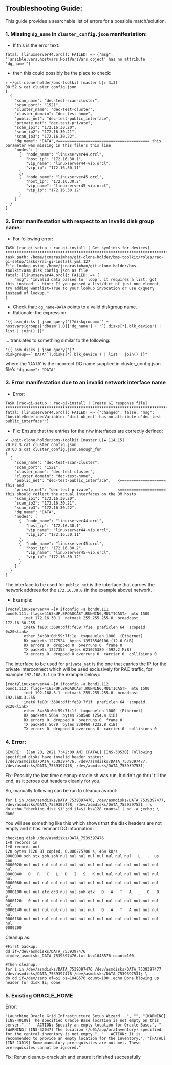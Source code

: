 ## Troubleshooting Guide:
This guide provides a searchable list of errors for a possible match/solution.


### 1. Missing `dg_name` in `cluster_config.json` manifestation:
* If this is the error text:

```
fatal: [linuxserver44.orcl]: FAILED! => {"msg": "'ansible.vars.hostvars.HostVarsVars object' has no attribute 'dg_name'"}
```

* then this could possibly be the place to check:

```
✔ ~/git-clone-holder/bms-toolkit [master L|✚ 3…3] 
00:52 $ cat cluster_config.json 
[
  {
    "scan_name": "dec-test-scan-cluster",
    "scan_port": "1521",
    "cluster_name": "dec-test-cluster",
    "cluster_domain": "dec-test-home",
    "public_net": "dec-test-public_interface",
    "private_net": "dec-test-private",
    "scan_ip1": "172.16.30.20",
    "scan_ip2": "172.16.30.21",
    "scan_ip3": "172.16.30.22",
    "dg_name": "DATA",<======================================== this parameter was missing in this file's this line
    "nodes": [
      {  "node_name": "linuxserver44.orcl",
         "host_ip": "172.16.30.1",
         "vip_name": "linuxserver44-vip.orcl",
         "vip_ip": "172.16.30.11"
      },
      {  "node_name": "linuxserver45.orcl",
         "host_ip": "172.16.30.2",
         "vip_name": "linuxserver45-vip.orcl",
         "vip_ip": "172.16.30.12"
      }
    ]
  }
]

```

### 2. Error manifestation with respect to an invalid disk group name:
* For following error:

```
TASK [rac-gi-setup : rac-gi-install | Get symlinks for devices] ************************************************************************************************
task path: /home/jcnarasimhan/git-clone-holder/bms-toolkit/roles/rac-gi-setup/tasks/rac-gi-install.yml:127
File lookup using /home/jcnarasimhan/git-clone-holder/bms-toolkit/asm_disk_config.json as file
fatal: [linuxserver44.orcl]: FAILED! => {
    "msg": "Invalid data passed to 'loop', it requires a list, got this instead: . Hint: If you passed a list/dict of just one element, try adding wantlist=True to your lookup invocation or use q/query instead of lookup."
}
```

* Check that: `dg_name=DATA` points to a valid diskgroup name.
* Rationale: the expression:
```
"{{ asm_disks | json_query('[?diskgroup==`' + hostvars[groups['dbasm'].0]['dg_name'] + '`].disks[*].blk_device') | list | join() }}"
```

... translates to something similar to the following:
```
"{{ asm_disks | json_query('[?diskgroup==`'DATA'`].disks[*].blk_device') | list | join() }}"
```

where the 'DATA' is the incorrect DG name supplied in cluster_config.json file's `"dg_name": "DATA"`

### 3. Error manifestation due to an invalid network interface name
* Error:
```
TASK [rac-gi-setup : rac-gi-install | Create GI response file] *************************************************************************************************
fatal: [linuxserver44.orcl]: FAILED! => {"changed": false, "msg": "AnsibleUndefinedVariable: 'dict object' has no attribute u'dec-test-public_interface'"}
```

* Fix:
Ensure that the entries for the n/w interfaces are correctly defined:
```
✔ ~/git-clone-holder/bms-toolkit [master L|✚ 114…15] 
20:02 $ cat cluster_config.json
20:03 $ cat cluster_config.json.enough_fun
[
  {
    "scan_name": "dec-test-scan-cluster",
    "scan_port": "1521",
    "cluster_name": "dec-test-cluster",
    "cluster_domain": "dec-test-home",
    "public_net": "dec-test-public_interface",   <==================== this and 
    "private_net": "dec-test-private",           <==================== this should reflect the actual interfaces on the BM hosts 
    "scan_ip1": "172.16.30.20",
    "scan_ip2": "172.16.30.21",
    "scan_ip3": "172.16.30.22",
    "dg_name": "DATA",
    "nodes": [
      {  "node_name": "linuxserver44.orcl",
         "host_ip": "172.16.30.1",
         "vip_name": "linuxserver44-vip.orcl",
         "vip_ip": "172.16.30.11"
      },
      {  "node_name": "linuxserver45.orcl",
         "host_ip": "172.16.30.2",
         "vip_name": "linuxserver45-vip.orcl",
         "vip_ip": "172.16.30.12"
      }
    ]
  }
]

```

The interface to be used for `public_net` is the interface that carries the network addrees for the `172.16.30.0` (in the example above) network.
* Example:
```
[root@linuxserver44 ~]# ifconfig -a bond0.111
bond0.111: flags=4163<UP,BROADCAST,RUNNING,MULTICAST>  mtu 1500
        inet 172.16.30.1  netmask 255.255.255.0  broadcast 172.16.30.255
        inet6 fe80::3680:dff:fe59:7f1e  prefixlen 64  scopeid 0x20<link>
        ether 34:80:0d:59:7f:1e  txqueuelen 1000  (Ethernet)
        RX packets 1277524  bytes 13573540106 (12.6 GiB)
        RX errors 0  dropped 0  overruns 0  frame 0
        TX packets 1227353  bytes 621025389 (592.2 MiB)
        TX errors 0  dropped 0 overruns 0  carrier 0  collisions 0
```

The interface to be used for `private_net` is the one that carries the IP for the private interconnect which will be used exclusively for RAC traffic, for example `192.168.3.1` (in the example below):

```
[root@linuxserver44 ~]# ifconfig -a bond1.112
bond1.112: flags=4163<UP,BROADCAST,RUNNING,MULTICAST>  mtu 1500
        inet 192.168.3.1  netmask 255.255.255.0  broadcast 192.168.3.255
        inet6 fe80::3680:dff:fe59:7f1f  prefixlen 64  scopeid 0x20<link>
        ether 34:80:0d:59:7f:1f  txqueuelen 1000  (Ethernet)
        RX packets 5664  bytes 260540 (254.4 KiB)
        RX errors 0  dropped 0  overruns 0  frame 0
        TX packets 5670  bytes 238460 (232.8 KiB)
        TX errors 0  dropped 0 overruns 0  carrier 0  collisions 0
```

### 4. Error:

```
SEVERE:  [Jan 20, 2021 7:42:09 AM] [FATAL] [INS-30530] Following specified disks have invalid header status: 
[/dev/asmdisks/DATA_7539397476, /dev/asmdisks/DATA_7539397477, /dev/asmdisks/DATA_7539397478, /dev/asmdisks/DATA_7539397531]
```

Fix: Possibly the last time cleanup-oracle.sh was run, it didn't go thru' till the end, as it zeroes out headers cleanly for you.

So, manually following can be run to cleanup as root:
```
for i in /dev/asmdisks/DATA_7539397476, /dev/asmdisks/DATA_7539397477, /dev/asmdisks/DATA_7539397478, /dev/asmdisks/DATA_7539397531 ; \
do echo "checking disk $i";dd if=$i bs=128 count=1 | od -a ;echo; \
done
```

You will see something like this which shows that the disk headers are not empty and it has remnant DG information:
```
checking disk /dev/asmdisks/DATA_7539397476
1+0 records in
1+0 records out
128 bytes (128 B) copied, 0.000275708 s, 464 kB/s
0000000 soh stx soh soh nul nul nul nul nul nul nul nul   L   .  us can
0000020 nul nul nul nul nul nul nul nul nul nul nul nul nul nul nul nul
0000040   O   R   C   L   D   I   S   K nul nul nul nul nul nul nul nul
0000060 nul nul nul nul nul nul nul nul nul nul nul nul nul nul nul nul
0000100 nul nul etx dc3 nul nul soh etx   D   A   T   A   _   0   0   0
0000120   0 nul nul nul nul nul nul nul nul nul nul nul nul nul nul nul
0000140 nul nul nul nul nul nul nul nul   D   A   T   A nul nul nul nul
0000160 nul nul nul nul nul nul nul nul nul nul nul nul nul nul nul nul
0000200
```

Cleanup as:
```
#First backup:
dd if=/dev/asmdisks/DATA_7539397476 of=dev_asmdisks_DATA_7539397476.txt bs=1048576 count=100

#Then cleanup:
for i in /dev/asmdisks/DATA_7539397476 /dev/asmdisks/DATA_7539397477 /dev/asmdisks/DATA_7539397478 /dev/asmdisks/DATA_7539397531; \
do dd if=/dev/zero of=$i bs=1048576 count=100 ;echo Done blowing up header for disk $i; done
```

### 5. Existing ORACLE_HOME

Error:
```
"Launching Oracle Grid Infrastructure Setup Wizard...", "", "[WARNING] [INS-40109] The specified Oracle Base location is not empty on this server.", "   ACTION: Specify an empty location for Oracle Base.", "[WARNING] [INS-32047] The location (/u01/app/oraInventory) specified for the central inventory is not empty.", "   ACTION: It is recommended to provide an empty location for the inventory.", "[FATAL] [INS-13019] Some mandatory prerequisites are not met. These prerequisites cannot be ignored."
```

Fix:
Rerun cleanup-oracle.sh and ensure it finished successfully
